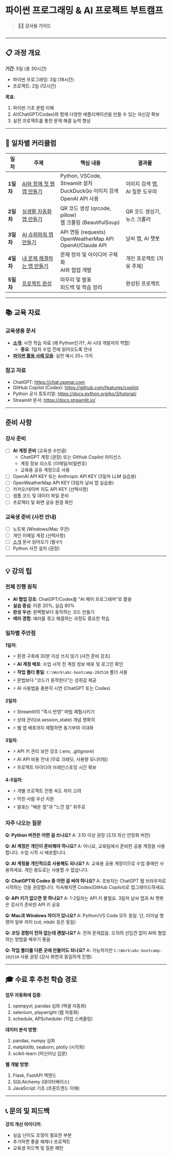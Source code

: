 # 파이썬 프로그래밍 & AI 프로젝트 부트캠프

> **👨‍🏫 강사용 가이드**

```table-of-contents
```

---

## 📋 과정 개요

**기간**: 5일 (총 30시간)
- 파이썬 프로그래밍: 3일 (18시간)
- 프로젝트: 2일 (12시간)

**목표**:
1. 파이썬 기초 문법 이해
2. AI(ChatGPT/Codex)와 함께 다양한 애플리케이션을 만들 수 있는 자신감 확보
3. 실전 프로젝트를 통한 문제 해결 능력 향상

---

## 🎯 일차별 커리큘럼

| 일차 | 주제 | 핵심 내용 | 결과물 |
|------|------|-----------|--------|
| **1일차** | [AI와 함께 첫 웹 앱 만들기](01%EC%9D%BC%EC%B0%A8---AI%EC%99%80-%ED%95%A8%EA%BB%98-%EC%B2%AB-%EC%9B%B9-%EC%95%B1-%EB%A7%8C%EB%93%A4%EA%B8%B0%5C.md) | Python, VSCode, Streamlit 설치<br>DuckDuckGo 이미지 검색<br>OpenAI API 사용 | 이미지 검색 앱, AI 질문 도우미 |
| **2일차** | [실생활 자동화 앱 만들기](02%EC%9D%BC%EC%B0%A8---%EC%8B%A4%EC%83%9D%ED%99%9C-%EC%9E%90%EB%8F%99%ED%99%94-%EC%95%B1-%EB%A7%8C%EB%93%A4%EA%B8%B0%5C.md) | QR 코드 생성 (qrcode, pillow)<br>웹 크롤링 (BeautifulSoup) | QR 코드 생성기, 뉴스 크롤러 |
| **3일차** | [AI 슈퍼파워 앱 만들기](03%EC%9D%BC%EC%B0%A8---AI-%EC%8A%88%ED%8D%BC%ED%8C%8C%EC%9B%8C-%EC%95%B1-%EB%A7%8C%EB%93%A4%EA%B8%B0%5C.md) | API 연동 (requests)<br>OpenWeatherMap API<br>OpenAI/Claude API | 날씨 앱, AI 챗봇 |
| **4일차** | [내 문제 해결하는 앱 만들기](04%EC%9D%BC%EC%B0%A8---%ED%94%84%EB%A1%9C%EC%A0%9D%ED%8A%B8-%EA%B0%9C%EB%B0%9C%5C.md) | 문제 정의 및 아이디어 구체화<br>AI와 협업 개발 | 개인 프로젝트 (자유 주제) |
| **5일차** | [프로젝트 완성](05%EC%9D%BC%EC%B0%A8---%ED%94%84%EB%A1%9C%EC%A0%9D%ED%8A%B8-%EC%99%84%EC%84%B1-%EB%B0%8F-%EB%B0%9C%ED%91%9C%5C.md) | 마무리 및 발표<br>피드백 및 학습 정리 | 완성된 프로젝트 |

---

## 📚 교육 자료

### 교육생용 문서
- **[소개](%EC%86%8C%EA%B0%9C.md)**: 사전 학습 자료 (왜 Python인가?, AI 시대 개발자의 역할)
  - **중요**: 1일차 수업 전에 읽어오도록 안내
- **[파이썬 활용 사례 모음](%ED%8C%8C%EC%9D%B4%EC%8D%AC-%ED%99%9C%EC%9A%A9-%EC%82%AC%EB%A1%80-%EB%AA%A8%EC%9D%8C.md)**: 실전 예시 20+ 가지

### 참고 자료
- ChatGPT: https://chat.openai.com
- GitHub Copilot (Codex): https://github.com/features/copilot
- Python 공식 튜토리얼: https://docs.python.org/ko/3/tutorial/
- Streamlit 문서: https://docs.streamlit.io/

---

## 준비 사항

### 강사 준비
- [ ] **AI 계정 준비** (교육생 수만큼)
  - ChatGPT 계정 (권장) 또는 GitHub Copilot 라이선스
  - 계정 정보 리스트 (이메일/비밀번호)
  - 교육용 공유 계정으로 사용
- [ ] OpenAI API KEY 또는 Anthropic API KEY (3일차 LLM 실습용)
- [ ] OpenWeatherMap API KEY (3일차 날씨 앱 실습용)
- [ ] 카카오/네이버 지도 API KEY (선택사항)
- [ ] 샘플 코드 및 데이터 파일 준비
- [ ] 프로젝터 및 화면 공유 환경 확인

### 교육생 준비 (사전 안내)
- [ ] 노트북 (Windows/Mac 무관)
- [ ] 개인 이메일 계정 (선택사항)
- [ ] [소개](%EC%86%8C%EA%B0%9C.md) 문서 읽어오기 (필수!)
- [ ] Python 사전 설치 (권장)

---

## 💡 강의 팁

### 전체 진행 원칙
- **AI 협업 강조**: ChatGPT/Codex를 "AI 페어 프로그래머"로 활용
- **실습 중심**: 이론 20%, 실습 80%
- **완성 우선**: 완벽함보다 동작하는 코드 만들기
- **에러 경험**: 에러를 겪고 해결하는 과정도 중요한 학습

### 일차별 주안점

**1일차**:
- ⚡ 환경 구축에 30분 이상 쓰지 않기 (사전 준비 강조)
- ⚡ **AI 계정 배포**: 수업 시작 전 계정 정보 배포 및 로그인 확인
- ⚡ **작업 폴더 통일**: `C:\Work\abc-bootcamp-202510` 폴더 사용
- ⚡ 문법보다 "코드가 동작한다"는 성취감 제공
- ⚡ AI 사용법을 충분히 시연 (ChatGPT 또는 Codex)

**2일차**:
- ⚡ Streamlit의 "즉시 반영" 마법 체험시키기
- ⚡ 상태 관리(st.session_state) 개념 명확히
- ⚡ 웹 앱 배포까지 체험하면 동기부여 극대화

**3일차**:
- ⚡ API 키 관리 보안 강조 (.env, .gitignore)
- ⚡ AI API 비용 안내 (무료 크레딧, 사용량 모니터링)
- ⚡ 프로젝트 아이디어 브레인스토밍 시간 확보

**4-5일차**:
- ⚡ 개별 프로젝트 진행 속도 차이 고려
- ⚡ 막힌 사람 우선 지원
- ⚡ 발표는 "배운 점"과 "느낀 점" 위주로

### 자주 나오는 질문

**Q: Python 버전은 어떤 걸 쓰나요?**
A: 3.10 이상 권장 (3.13 최신 안정화 버전)

**Q: AI 계정은 개인이 준비해야 하나요?**
A: 아니요, 교육팀에서 준비한 공용 계정을 사용합니다. 수업 시작 시 배포합니다.

**Q: AI 계정을 개인적으로 사용해도 되나요?**
A: 교육용 공용 계정이므로 수업 중에만 사용하세요. 개인 용도로는 사용할 수 없습니다.

**Q: ChatGPT와 Codex 중 어떤 걸 써야 하나요?**
A: 초보자는 ChatGPT 웹 브라우저로 시작하는 것을 권장합니다. 익숙해지면 Codex(GitHub Copilot)로 업그레이드하세요.

**Q: API 키가 없으면 못 하나요?**
A: 1-2일차는 API 키 불필요. 3일차 날씨 앱과 AI 챗봇은 강사가 준비한 API 키 공유

**Q: Mac과 Windows 차이가 있나요?**
A: Python/VS Code 모두 동일. 단, 터미널 명령어 일부 차이 (cd, mkdir 등은 동일)

**Q: 코딩 경험이 전혀 없는데 괜찮나요?**
A: 전혀 문제없음. 오히려 선입견 없이 AI와 협업하는 방법을 배우기 좋음

**Q: 작업 폴더를 다른 곳에 만들어도 되나요?**
A: 가능하지만 `C:\Work\abc-bootcamp-202510` 사용 권장 (강사 화면과 동일하게 진행)

---

## 🎓 수료 후 추천 학습 경로

**업무 자동화에 집중**:
1. openpyxl, pandas 심화 (엑셀 자동화)
2. selenium, playwright (웹 자동화)
3. schedule, APScheduler (작업 스케줄링)

**데이터 분석 방향**:
1. pandas, numpy 심화
2. matplotlib, seaborn, plotly (시각화)
3. scikit-learn (머신러닝 입문)

**웹 개발 방향**:
1. Flask, FastAPI 백엔드
2. SQLAlchemy (데이터베이스)
3. JavaScript 기초 (프론트엔드 이해)

---

## 📞 문의 및 피드백

**강의 개선 아이디어**:
- 실습 난이도 조정이 필요한 부분
- 추가하면 좋을 예제나 프로젝트
- 교육생 피드백 및 질문 패턴
